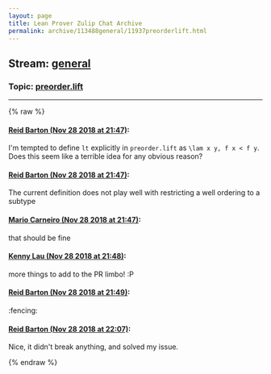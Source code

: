 ```yaml
---
layout: page
title: Lean Prover Zulip Chat Archive 
permalink: archive/113488general/11937preorderlift.html
---
```


## Stream: [general](index.html)
### Topic: [preorder.lift](11937preorderlift.html)

---


{% raw %}
#### [ Reid Barton (Nov 28 2018 at 21:47)](https://leanprover.zulipchat.com/#narrow/stream/113488-general/topic/preorder.lift/near/148741950):
<p>I'm tempted to define <code>lt</code> explicitly in <code>preorder.lift</code> as <code>\lam x y, f x &lt; f y</code>. Does this seem like a terrible idea for any obvious reason?</p>

#### [ Reid Barton (Nov 28 2018 at 21:47)](https://leanprover.zulipchat.com/#narrow/stream/113488-general/topic/preorder.lift/near/148741959):
<p>The current definition does not play well with restricting a well ordering to a subtype</p>

#### [ Mario Carneiro (Nov 28 2018 at 21:47)](https://leanprover.zulipchat.com/#narrow/stream/113488-general/topic/preorder.lift/near/148741984):
<p>that should be fine</p>

#### [ Kenny Lau (Nov 28 2018 at 21:48)](https://leanprover.zulipchat.com/#narrow/stream/113488-general/topic/preorder.lift/near/148742061):
<p>more things to add to the PR limbo! :P</p>

#### [ Reid Barton (Nov 28 2018 at 21:49)](https://leanprover.zulipchat.com/#narrow/stream/113488-general/topic/preorder.lift/near/148742125):
<p><span class="emoji emoji-1f93a" title="fencing">:fencing:</span></p>

#### [ Reid Barton (Nov 28 2018 at 22:07)](https://leanprover.zulipchat.com/#narrow/stream/113488-general/topic/preorder.lift/near/148743570):
<p>Nice, it didn't break anything, and solved my issue.</p>


{% endraw %}

